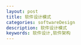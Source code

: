 ```yaml
---
layout: post
title: 软件设计模式
categories: softwareDesign
description: 软件设计模式
keywords: 软件设计,软件架构
---
```


